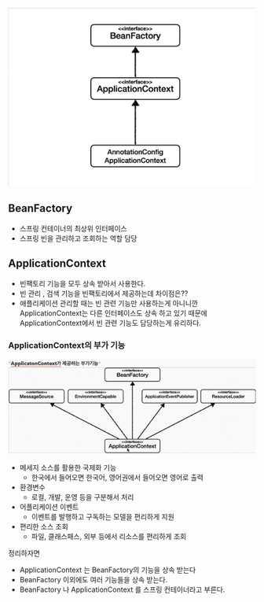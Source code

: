 ![빈팩토리1.png](../images/빈팩토리1.png)

## BeanFactory

- 스프링 컨테이너의 최상위 인터페이스
- 스프링 빈을 관리하고 조회하는 역할 담당

## ApplicationContext

- 빈팩토리 기능을 모두 상속 받아서 사용한다.
- 빈 관리 , 검색 기능을 빈팩토리에서 제공하는데 차이점은??
- 애플리케이션 관리할 때는 빈 관련 기능만 사용하는게 아니니깐 ApplicationContext는 다른 인터페이스도 상속 하고 있기 때문에 ApplicationContext에서 빈 관련 기능도 담당하는게 유리하다.

### ApplicationContext의 부가 기능

![빈팩토리2.png](../images/빈팩토리2.png)

- 메세지 소스를 활용한 국제화 기능
    - 한국에서 들어오면 한국어, 영어권에서 들어오면 영어로 출력
- 환경변수
    - 로컬, 개발, 운영 등을 구분해서 처리
- 어플리케이션 이벤트
    - 이벤트를 발행하고 구독하는 모델을 편리하게 지원
- 편리한 소스 조회
    - 파일, 클래스패스, 외부 등에서 리소스를 편리하게 조회


정리하자면

- ApplicationContext 는 BeanFactory의 기능을 상속 받는다
- BeanFactory 이외에도 여러 기능들을 상속 받는다.
- BeanFactory 나 ApplicationContext 를 스프링 컨테이너라고 부른다.
